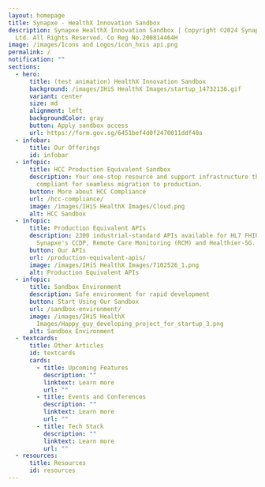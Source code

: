 ```yaml
---
layout: homepage
title: Synapxe - HealthX Innovation Sandbox
description: Synapxe HealthX Innovation Sandbox | Copyright ©2024 Synapxe Pte
  Ltd. All Rights Reserved. Co Reg No.200814464H
image: /images/Icons and Logos/icon_hxis api.png
permalink: /
notification: ""
sections:
  - hero:
      title: (test animation) HealthX Innovation Sandbox
      background: /images/IHiS HealthX Images/startup_14732136.gif
      variant: center
      size: md
      alignment: left
      backgroundColor: gray
      button: Apply sandbox access
      url: https://form.gov.sg/6451bef4d0f2470011ddf40a
  - infobar:
      title: Our Offerings
      id: infobar
  - infopic:
      title: HCC Production Equivalent Sandbox
      description: Your one-stop resource and support infrastructure that is HCC
        compliant for seamless migration to production.
      button: More about HCC Compliance
      url: /hcc-compliance/
      image: /images/IHiS HealthX Images/Cloud.png
      alt: HCC Sandbox
  - infopic:
      title: Production Equivalent APIs
      description: 2300 industrial-standard APIs available for HL7 FHIR releases and
        Synapxe's CCDP, Remote Care Monitoring (RCM) and Healthier-SG.
      button: Our APIs
      url: /production-equivalent-apis/
      image: /images/IHiS HealthX Images/7102526_1.png
      alt: Production Equivalent APIs
  - infopic:
      title: Sandbox Environment
      description: Safe environment for rapid development
      button: Start Using Our Sandbox
      url: /sandbox-environment/
      image: /images/IHiS HealthX
        Images/Happy_guy_developing_project_for_startup_3.png
      alt: Sandbox Environment
  - textcards:
      title: Other Articles
      id: textcards
      cards:
        - title: Upcoming Features
          description: ""
          linktext: Learn more
          url: ""
        - title: Events and Conferences
          description: ""
          linktext: Learn more
          url: ""
        - title: Tech Stack
          description: ""
          linktext: Learn more
          url: ""
  - resources:
      title: Resources
      id: resources
---
```

